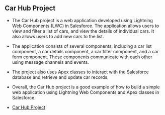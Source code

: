 ## Car Hub Project

- The Car Hub project is a web application developed using Lightning Web Components (LWC) in Salesforce. The application allows users to view and filter a list of cars, and view the details of individual cars. It also allows users to add new cars to the list.

- The application consists of several components, including a car list component, a car details component, a car filter component, and a car form component. These components communicate with each other using message channels and events.

- The project also uses Apex classes to interact with the Salesforce database and retrieve and update car records.

- Overall, the Car Hub project is a good example of how to build a simple web application using Lightning Web Components and Apex classes in Salesforce.

- [Car Hub Project](https://empathetic-goat-jgrtil-dev-ed.lightning.force.com/lightning/n/Car_Explorer)


